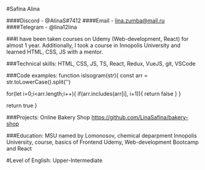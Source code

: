 #Safina Alina

####Discord - @AlinaS#7412
####Email - lina.zumba@mail.ru
####Telegram - @lina12lina

###I have been taken courses on Udemy (Web-development, React) for almost 1 year. Additionally, I took a course in Innopolis University and learned HTML, CSS, JS with a mentor.

###Technical skills: HTML, CSS, JS, TS, React, Redux, VueJS, git, VSCode

###Code examples:
function isIsogram(str){
const arr = str.toLowerCase().split('')

for(let i=0;i<arr.length;i++){
if(arr.includes(arr[i], i+1)){
return false
}
}

return true
}

###Projects:
Online Bakery Shop
https://github.com/LinaSafina/bakery-shop

###Education:
MSU named by Lomonosov, chemical deparpment
Innopolis University, course, basics of Frontend
Udemy, Web-development Bootcamp and React

#Level of English: Upper-Intermediate
